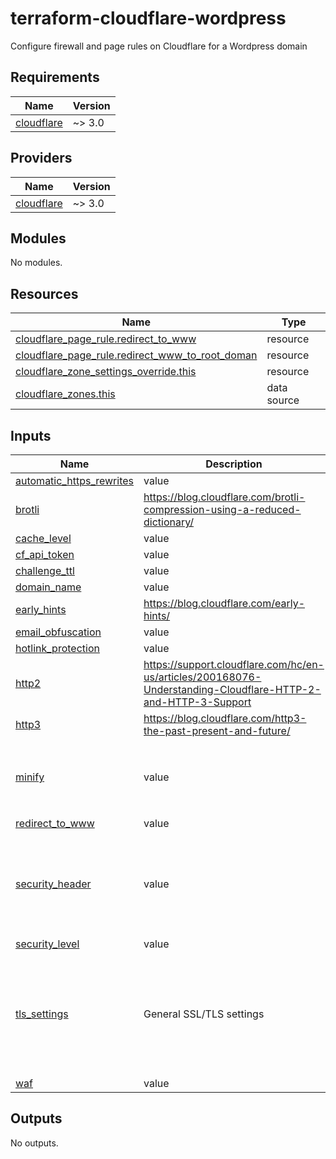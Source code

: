 # terraform-cloudflare-wordpress
Configure firewall and page rules on Cloudflare for a Wordpress domain

<!-- BEGIN_TF_DOCS -->
## Requirements

| Name | Version |
|------|---------|
| <a name="requirement_cloudflare"></a> [cloudflare](#requirement\_cloudflare) | ~> 3.0 |

## Providers

| Name | Version |
|------|---------|
| <a name="provider_cloudflare"></a> [cloudflare](#provider\_cloudflare) | ~> 3.0 |

## Modules

No modules.

## Resources

| Name | Type |
|------|------|
| [cloudflare_page_rule.redirect_to_www](https://registry.terraform.io/providers/cloudflare/cloudflare/latest/docs/resources/page_rule) | resource |
| [cloudflare_page_rule.redirect_www_to_root_doman](https://registry.terraform.io/providers/cloudflare/cloudflare/latest/docs/resources/page_rule) | resource |
| [cloudflare_zone_settings_override.this](https://registry.terraform.io/providers/cloudflare/cloudflare/latest/docs/resources/zone_settings_override) | resource |
| [cloudflare_zones.this](https://registry.terraform.io/providers/cloudflare/cloudflare/latest/docs/data-sources/zones) | data source |

## Inputs

| Name | Description | Type | Default | Required |
|------|-------------|------|---------|:--------:|
| <a name="input_automatic_https_rewrites"></a> [automatic\_https\_rewrites](#input\_automatic\_https\_rewrites) | value | `string` | `"on"` | no |
| <a name="input_brotli"></a> [brotli](#input\_brotli) | https://blog.cloudflare.com/brotli-compression-using-a-reduced-dictionary/ | `string` | `"on"` | no |
| <a name="input_cache_level"></a> [cache\_level](#input\_cache\_level) | value | `string` | `"aggressive"` | no |
| <a name="input_cf_api_token"></a> [cf\_api\_token](#input\_cf\_api\_token) | value | `string` | n/a | yes |
| <a name="input_challenge_ttl"></a> [challenge\_ttl](#input\_challenge\_ttl) | value | `string` | `1800` | no |
| <a name="input_domain_name"></a> [domain\_name](#input\_domain\_name) | value | `string` | n/a | yes |
| <a name="input_early_hints"></a> [early\_hints](#input\_early\_hints) | https://blog.cloudflare.com/early-hints/ | `string` | `"on"` | no |
| <a name="input_email_obfuscation"></a> [email\_obfuscation](#input\_email\_obfuscation) | value | `string` | `"on"` | no |
| <a name="input_hotlink_protection"></a> [hotlink\_protection](#input\_hotlink\_protection) | value | `string` | `"on"` | no |
| <a name="input_http2"></a> [http2](#input\_http2) | https://support.cloudflare.com/hc/en-us/articles/200168076-Understanding-Cloudflare-HTTP-2-and-HTTP-3-Support | `string` | `"on"` | no |
| <a name="input_http3"></a> [http3](#input\_http3) | https://blog.cloudflare.com/http3-the-past-present-and-future/ | `string` | `"on"` | no |
| <a name="input_minify"></a> [minify](#input\_minify) | value | <pre>object({<br>    css  = string<br>    js   = string<br>    html = string<br>  })</pre> | <pre>{<br>  "css": "on",<br>  "html": "on",<br>  "js": "off"<br>}</pre> | no |
| <a name="input_redirect_to_www"></a> [redirect\_to\_www](#input\_redirect\_to\_www) | value | `bool` | `false` | no |
| <a name="input_security_header"></a> [security\_header](#input\_security\_header) | value | <pre>object({<br>    enabled            = bool<br>    preload            = bool<br>    include_subdomains = bool<br>    nosniff            = bool<br>    max_age            = number<br>  })</pre> | <pre>{<br>  "enabled": true,<br>  "include_subdomains": true,<br>  "max_age": 2630000,<br>  "nosniff": true,<br>  "preload": true<br>}</pre> | no |
| <a name="input_security_level"></a> [security\_level](#input\_security\_level) | value | `string` | `"medium"` | no |
| <a name="input_tls_settings"></a> [tls\_settings](#input\_tls\_settings) | General SSL/TLS settings | <pre>object({<br>    ssl                      = string<br>    tls_1_3                  = string<br>    min_tls_version          = string<br>    automatic_https_rewrites = string<br>    opportunistic_encryption = string<br>    always_use_https         = string<br>  })</pre> | <pre>{<br>  "always_use_https": "on",<br>  "automatic_https_rewrites": "on",<br>  "min_tls_version": "1.2",<br>  "opportunistic_encryption": "on",<br>  "ssl": "strict",<br>  "tls_1_3": "on"<br>}</pre> | no |
| <a name="input_waf"></a> [waf](#input\_waf) | value | `string` | `"on"` | no |

## Outputs

No outputs.
<!-- END_TF_DOCS -->